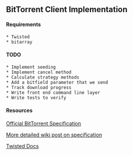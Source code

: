## BitTorrent Client Implementation

#### Requirements
    * Twisted
    * bitarray

#### TODO
    * Implement seeding
    * Implement cancel method
    * Calculate strategy methods
    * Add a bitfield parameter that we send
    * Track download progress
    * Write front end command line layer
    * Write tests to verify

#### Resources

[Official BitTorrent Specification](http://wwww.bittorrent.org/beps/bep_0003.html')

[More detailed wiki post on specification](http://wiki.theory.org/BitTorrentSpecification)

[Twisted Docs](http://twistedmatrix.com/documents/current/)
